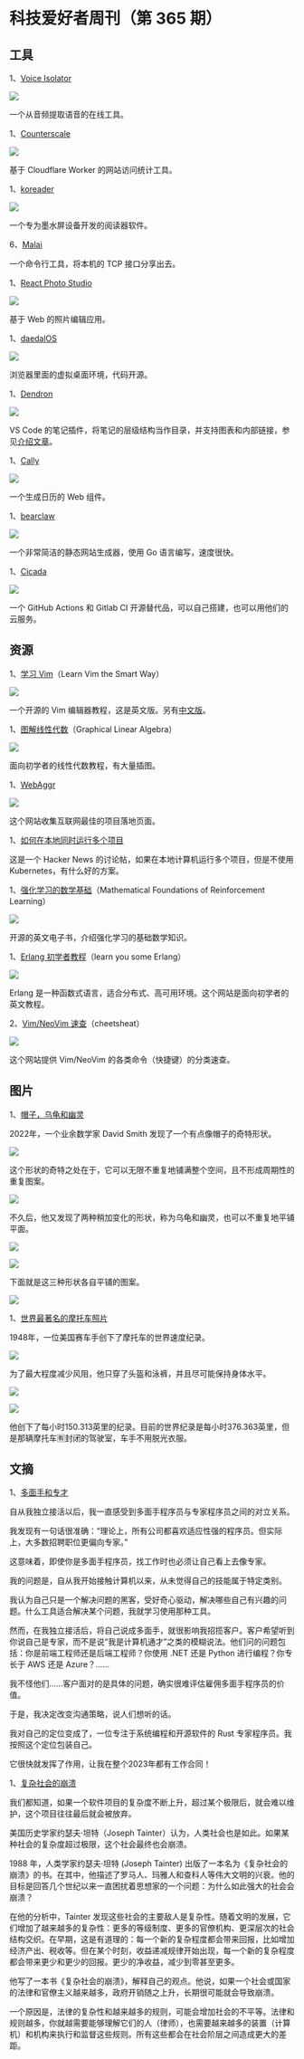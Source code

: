 # 科技爱好者周刊（第 365 期）

## 工具

1、[Voice Isolator](https://elevenlabs.io/voice-isolator)

![](https://cdn.beekka.com/blogimg/asset/202407/bg2024071108.webp)

一个从音频提取语音的在线工具。

1、[Counterscale](https://counterscale.dev/)

![](https://cdn.beekka.com/blogimg/asset/202407/bg2024071114.webp)

基于 Cloudflare Worker 的网站访问统计工具。

1、[koreader](https://koreader.rocks/)

![](https://cdn.beekka.com/blogimg/asset/202404/bg2024041106.webp)

一个专为墨水屏设备开发的阅读器软件。

6、[Malai](https://malai.sh/hello-tcp/)

一个命令行工具，将本机的 TCP 接口分享出去。

1、[React Photo Studio](https://github.com/chase-manning/react-photo-studio)

![](https://cdn.beekka.com/blogimg/asset/202505/bg2025052603.webp)

基于 Web 的照片编辑应用。

1、[daedalOS](https://github.com/DustinBrett/daedalOS)

![](https://cdn.beekka.com/blogimg/asset/202505/bg2025052602.webp)

浏览器里面的虚拟桌面环境，代码开源。

1、[Dendron](https://www.dendron.so/)

![](https://cdn.beekka.com/blogimg/asset/202505/bg2025052633.webp)

VS Code 的笔记插件，将笔记的层级结构当作目录，并支持图表和内部链接，参见[介绍文章](https://www.xda-developers.com/how-i-use-dendron-to-organize-project-documentation-across-devices/)。

1、[Cally](https://wicky.nillia.ms/cally/)

![](https://cdn.beekka.com/blogimg/asset/202404/bg2024041411.webp)

一个生成日历的 Web 组件。

1、[bearclaw](https://github.com/donuts-are-good/bearclaw)

![](https://cdn.beekka.com/blogimg/asset/202311/bg2023110604.webp)

一个非常简洁的静态网站生成器，使用 Go 语言编写，速度很快。

1、[Cicada](https://github.com/Cicada-Software/cicada)

![](https://cdn.beekka.com/blogimg/asset/202311/bg2023110701.webp)

一个 GitHub Actions 和 Gitlab CI 开源替代品，可以自己搭建，也可以用他们的云服务。

## 资源

1、[学习 Vim](https://github.com/iggredible/Learn-Vim)（Learn Vim the Smart Way）

![](https://cdn.beekka.com/blogimg/asset/202311/bg2023110605.webp)

一个开源的 Vim 编辑器教程，这是英文版。另有[中文版](https://gitlab.com/wsdjeg/Learn-Vim_zh_cn)。

1、[图解线性代数](https://graphicallinearalgebra.net/)（Graphical Linear Algebra）

![](https://cdn.beekka.com/blogimg/asset/202507/bg2025071103.webp)

面向初学者的线性代数教程，有大量插图。

1、[WebAggr](https://webaggr.com/sites)

![](https://cdn.beekka.com/blogimg/asset/202408/bg2024082204.webp)

这个网站收集互联网最佳的项目落地页面。

1、[如何在本地同时运行多个项目](https://news.ycombinator.com/item?id=43286363)

这是一个 Hacker News 的讨论帖，如果在本地计算机运行多个项目，但是不使用 Kubernetes，有什么好的方案。

1、[强化学习的数学基础](https://github.com/MathFoundationRL/Book-Mathematical-Foundation-of-Reinforcement-Learning)（Mathematical Foundations of Reinforcement Learning）

![](https://cdn.beekka.com/blogimg/asset/202503/bg2025031101.webp)

开源的英文电子书，介绍强化学习的基础数学知识。

1、[Erlang 初学者教程](https://learnyousomeerlang.com/content)（learn you some Erlang）

![](https://cdn.beekka.com/blogimg/asset/202503/bg2025031702.webp)

Erlang 是一种函数式语言，适合分布式、高可用环境。这个网站是面向初学者的英文教程。

2、[Vim/NeoVim 速查](https://nvim-cheatsheet.vercel.app/)（cheetsheat）

![](https://cdn.beekka.com/blogimg/asset/202503/bg2025031007.webp)

这个网站提供 Vim/NeoVim 的各类命令（快捷键）的分类速查。

## 图片

1、[帽子，乌龟和幽灵](https://www.nhatcher.com/post/on-hats-and-sats/)

2022年，一个业余数学家 David Smith 发现了一个有点像帽子的奇特形状。

![](https://cdn.beekka.com/blogimg/asset/202506/bg2025061407.webp)

这个形状的奇特之处在于，它可以无限不重复地铺满整个空间，且不形成周期性的重复图案。

![](https://cdn.beekka.com/blogimg/asset/202506/bg2025061409.webp)

不久后，他又发现了两种稍加变化的形状，称为乌龟和幽灵，也可以不重复地平铺平面。

![](https://cdn.beekka.com/blogimg/asset/202506/bg2025061410.webp)

![](https://cdn.beekka.com/blogimg/asset/202506/bg2025061411.webp)

下面就是这三种形状各自平铺的图案。

![](https://cdn.beekka.com/blogimg/asset/202506/bg2025061412.webp)

1、[世界最著名的摩托车照片](https://en.wikipedia.org/wiki/Rollie_Free)

1948年，一位美国赛车手创下了摩托车的世界速度纪录。

![](https://cdn.beekka.com/blogimg/asset/202504/bg2025041105.webp)

为了最大程度减少风阻，他只穿了头盔和泳裤，并且尽可能保持身体水平。

![](https://cdn.beekka.com/blogimg/asset/202504/bg2025041106.webp)

![](https://cdn.beekka.com/blogimg/asset/202504/bg2025041107.webp)

他创下了每小时150.313英里的纪录。目前的世界纪录是每小时376.363英里，但是那辆摩托车🈶封闭的驾驶室，车手不用脱光衣服。

## 文摘

1、[多面手和专才](https://ochagavia.nl/blog/the-undercover-generalist/)

自从我独立接活以后，我一直感受到多面手程序员与专家程序员之间的对立关系。

我发现有一句话很准确：“理论上，所有公司都喜欢适应性强的程序员。但实际上，大多数招聘职位更偏向专家。”

这意味着，即使你是多面手程序员，找工作时也必须让自己看上去像专家。

我的问题是，自从我开始接触计算机以来，从未觉得自己的技能属于特定类别。

我认为自己只是一个解决问题的黑客，受好奇心驱动，解决哪些自己有兴趣的问题。什么工具适合解决某个问题，我就学习使用那种工具。

然而，在我独立接活后，将自己说成多面手，就很影响我招揽客户。客户希望听到你说自己是专家，而不是说“我是计算机通才”之类的模糊说法。他们问的问题包括：你是前端工程师还是后端工程师？你使用 .NET 还是 Python 进行编程？你专长于 AWS 还是 Azure？……

我不怪他们……客户面对的是具体的问题，确实很难评估雇佣多面手程序员的价值。

于是，我决定改变沟通策略，说人们想听的话。

我对自己的定位变成了，一位专注于系统编程和开源软件的 Rust 专家程序员。我按照这个定位包装自己。

它很快就发挥了作用，让我在整个2023年都有工作合同！

1、[复杂社会的崩溃](https://news.ycombinator.com/item?id=31670526)

我们都知道，如果一个软件项目的复杂度不断上升，超过某个极限后，就会难以维护，这个项目往往最后就会被放弃。

美国历史学家约瑟夫·坦特（Joseph Tainter）认为，人类社会也是如此。如果某种社会的复杂度超过极限，这个社会最终也会崩溃。

1988 年，人类学家约瑟夫·坦特 (Joseph Tainter) 出版了一本名为《复杂社会的崩溃》的书。在其中，他描述了罗马人、玛雅人和查科人等伟大文明的兴衰。他的目标是回答几个世纪以来一直困扰着思想家的一个问题：为什么如此强大的社会会崩溃？

在他的分析中，Tainter 发现这些社会的主要敌人是复杂性。随着文明的发展，它们增加了越来越多的复杂性：更多的等级制度、更多的官僚机构、更深层次的社会结构交织。在早期，这是有道理的：每一个新的复杂程度都会带来回报，比如增加经济产出、税收等。但在某个时刻，收益递减规律开始出现，每一个新的复杂程度都会带来更少和更少的回报。更少的净收益，减少到零甚至更多。

他写了一本书《复杂社会的崩溃》，解释自己的观点。他说，如果一个社会或国家的法律和官僚主义越来越多，政府开销随之上升，长期很可能就会导致崩溃。

一个原因是，法律的复杂性和越来越多的规则，可能会增加社会的不平等。法律和规则越多，你就越需要能够理解它们的人（律师），也需要越来越多的装置（计算机）和机构来执行和监督这些规则。所有这些都会在社会阶层之间造成更大的差距。
